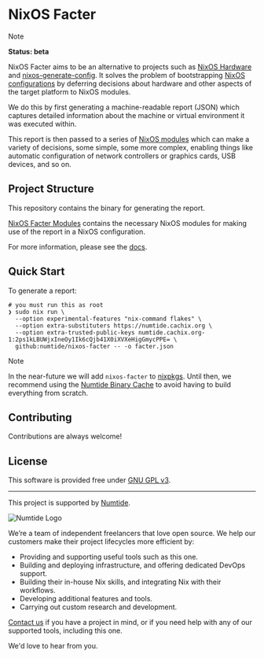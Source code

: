 # NixOS Facter

<!-- prettier-ignore -->
> [!NOTE]
> **Status: beta**

NixOS Facter aims to be an alternative to projects such as [NixOS Hardware] and [nixos-generate-config].
It solves the problem of bootstrapping [NixOS configurations] by deferring decisions about hardware and other
aspects of the target platform to NixOS modules.

We do this by first generating a machine-readable report (JSON) which captures detailed information about the machine
or virtual environment it was executed within.

This report is then passed to a series of [NixOS modules] which can make a variety of decisions,
some simple, some more complex, enabling things like automatic configuration of network controllers or graphics cards,
USB devices, and so on.

## Project Structure

This repository contains the binary for generating the report.

[NixOS Facter Modules] contains the necessary NixOS modules for making use of the report in a NixOS configuration.

For more information, please see the [docs].

## Quick Start

To generate a report:

```console
# you must run this as root
❯ sudo nix run \
  --option experimental-features "nix-command flakes" \
  --option extra-substituters https://numtide.cachix.org \
  --option extra-trusted-public-keys numtide.cachix.org-1:2ps1kLBUWjxIneOy1Ik6cQjb41X0iXVXeHigGmycPPE= \
  github:numtide/nixos-facter -- -o facter.json
```

> [!NOTE]
> In the near-future we will add `nixos-facter` to [nixpkgs]. Until then, we recommend using the [Numtide Binary Cache]
> to avoid having to build everything from scratch.

## Contributing

Contributions are always welcome!

## License

This software is provided free under [GNU GPL v3].

---

This project is supported by [Numtide](https://numtide.com/).

![Numtide Logo](https://codahosted.io/docs/6FCIMTRM0p/blobs/bl-sgSunaXYWX/077f3f9d7d76d6a228a937afa0658292584dedb5b852a8ca370b6c61dabb7872b7f617e603f1793928dc5410c74b3e77af21a89e435fa71a681a868d21fd1f599dd10a647dd855e14043979f1df7956f67c3260c0442e24b34662307204b83ea34de929d)

We’re a team of independent freelancers that love open source.
We help our customers make their project lifecycles more efficient by:

-   Providing and supporting useful tools such as this one.
-   Building and deploying infrastructure, and offering dedicated DevOps support.
-   Building their in-house Nix skills, and integrating Nix with their workflows.
-   Developing additional features and tools.
-   Carrying out custom research and development.

[Contact us](https://numtide.com/contact) if you have a project in mind,
or if you need help with any of our supported tools, including this one.

We'd love to hear from you.

[NixOS configurations]: https://nixos.org/manual/nixos/stable/#sec-configuration-syntax
[NixOS Hardware]: https://github.com/NixOS/nixos-hardware
[NixOS Facter Modules]: https://github.com/numtide/nixos-facter-modules
[NixOS modules]: https://github.com/numtide/nixos-facter-modules
[nixos-generate-config]: https://github.com/NixOS/nixpkgs/blob/master/nixos/modules/installer/tools/nixos-generate-config.pl
[Numtide Binary Cache]: https://numtide.cachix.org
[nixos-facter]: https://github.com/numtide/nixos-facter
[nixpkgs]: https://github.com/nixos/nixpkgs
[docs]: https://numtide.github.io/nixos-facter
[GNU GPL v3]: ./LICENSE
